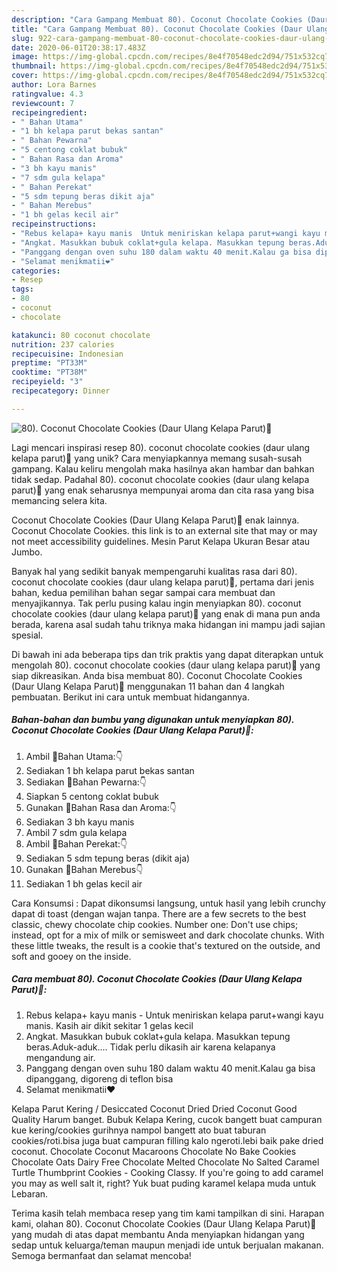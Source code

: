 ```yaml
---
description: "Cara Gampang Membuat 80). Coconut Chocolate Cookies (Daur Ulang Kelapa Parut)🍪 Anti Gagal"
title: "Cara Gampang Membuat 80). Coconut Chocolate Cookies (Daur Ulang Kelapa Parut)🍪 Anti Gagal"
slug: 922-cara-gampang-membuat-80-coconut-chocolate-cookies-daur-ulang-kelapa-parut-anti-gagal
date: 2020-06-01T20:38:17.483Z
image: https://img-global.cpcdn.com/recipes/8e4f70548edc2d94/751x532cq70/80-coconut-chocolate-cookies-daur-ulang-kelapa-parut🍪-foto-resep-utama.jpg
thumbnail: https://img-global.cpcdn.com/recipes/8e4f70548edc2d94/751x532cq70/80-coconut-chocolate-cookies-daur-ulang-kelapa-parut🍪-foto-resep-utama.jpg
cover: https://img-global.cpcdn.com/recipes/8e4f70548edc2d94/751x532cq70/80-coconut-chocolate-cookies-daur-ulang-kelapa-parut🍪-foto-resep-utama.jpg
author: Lora Barnes
ratingvalue: 4.3
reviewcount: 7
recipeingredient:
- " Bahan Utama"
- "1 bh kelapa parut bekas santan"
- " Bahan Pewarna"
- "5 centong coklat bubuk"
- " Bahan Rasa dan Aroma"
- "3 bh kayu manis"
- "7 sdm gula kelapa"
- " Bahan Perekat"
- "5 sdm tepung beras dikit aja"
- " Bahan Merebus"
- "1 bh gelas kecil air"
recipeinstructions:
- "Rebus kelapa+ kayu manis  Untuk meniriskan kelapa parut+wangi kayu manis. Kasih air dikit sekitar 1 gelas kecil"
- "Angkat. Masukkan bubuk coklat+gula kelapa. Masukkan tepung beras.Aduk-aduk.... Tidak perlu dikasih air karena kelapanya mengandung air."
- "Panggang dengan oven suhu 180 dalam waktu 40 menit.Kalau ga bisa dipanggang, digoreng di teflon bisa"
- "Selamat menikmatii❤️"
categories:
- Resep
tags:
- 80
- coconut
- chocolate

katakunci: 80 coconut chocolate 
nutrition: 237 calories
recipecuisine: Indonesian
preptime: "PT33M"
cooktime: "PT38M"
recipeyield: "3"
recipecategory: Dinner

---
```



![80). Coconut Chocolate Cookies (Daur Ulang Kelapa Parut)🍪](https://img-global.cpcdn.com/recipes/8e4f70548edc2d94/751x532cq70/80-coconut-chocolate-cookies-daur-ulang-kelapa-parut🍪-foto-resep-utama.jpg)

Lagi mencari inspirasi resep 80). coconut chocolate cookies (daur ulang kelapa parut)🍪 yang unik? Cara menyiapkannya memang susah-susah gampang. Kalau keliru mengolah maka hasilnya akan hambar dan bahkan tidak sedap. Padahal 80). coconut chocolate cookies (daur ulang kelapa parut)🍪 yang enak seharusnya mempunyai aroma dan cita rasa yang bisa memancing selera kita.

Coconut Chocolate Cookies (Daur Ulang Kelapa Parut)🍪 enak lainnya. Coconut Chocolate Cookies. this link is to an external site that may or may not meet accessibility guidelines. Mesin Parut Kelapa Ukuran Besar atau Jumbo.

Banyak hal yang sedikit banyak mempengaruhi kualitas rasa dari 80). coconut chocolate cookies (daur ulang kelapa parut)🍪, pertama dari jenis bahan, kedua pemilihan bahan segar sampai cara membuat dan menyajikannya. Tak perlu pusing kalau ingin menyiapkan 80). coconut chocolate cookies (daur ulang kelapa parut)🍪 yang enak di mana pun anda berada, karena asal sudah tahu triknya maka hidangan ini mampu jadi sajian spesial.


Di bawah ini ada beberapa tips dan trik praktis yang dapat diterapkan untuk mengolah 80). coconut chocolate cookies (daur ulang kelapa parut)🍪 yang siap dikreasikan. Anda bisa membuat 80). Coconut Chocolate Cookies (Daur Ulang Kelapa Parut)🍪 menggunakan 11 bahan dan 4 langkah pembuatan. Berikut ini cara untuk membuat hidangannya.

<!--inarticleads1-->

##### Bahan-bahan dan bumbu yang digunakan untuk menyiapkan 80). Coconut Chocolate Cookies (Daur Ulang Kelapa Parut)🍪:

1. Ambil  🔵Bahan Utama:👇
1. Sediakan 1 bh kelapa parut bekas santan
1. Sediakan  🔵Bahan Pewarna:👇
1. Siapkan 5 centong coklat bubuk
1. Gunakan  🔵Bahan Rasa dan Aroma:👇
1. Sediakan 3 bh kayu manis
1. Ambil 7 sdm gula kelapa
1. Ambil  🔵Bahan Perekat:👇
1. Sediakan 5 sdm tepung beras (dikit aja)
1. Gunakan  🔵Bahan Merebus👇
1. Sediakan 1 bh gelas kecil air


Cara Konsumsi : Dapat dikonsumsi langsung, untuk hasil yang lebih crunchy dapat di toast (dengan wajan tanpa. There are a few secrets to the best classic, chewy chocolate chip cookies. Number one: Don&#39;t use chips; instead, opt for a mix of milk or semisweet and dark chocolate chunks. With these little tweaks, the result is a cookie that&#39;s textured on the outside, and soft and gooey on the inside. 

<!--inarticleads2-->

##### Cara membuat 80). Coconut Chocolate Cookies (Daur Ulang Kelapa Parut)🍪:

1. Rebus kelapa+ kayu manis  - Untuk meniriskan kelapa parut+wangi kayu manis. Kasih air dikit sekitar 1 gelas kecil
1. Angkat. Masukkan bubuk coklat+gula kelapa. Masukkan tepung beras.Aduk-aduk.... Tidak perlu dikasih air karena kelapanya mengandung air.
1. Panggang dengan oven suhu 180 dalam waktu 40 menit.Kalau ga bisa dipanggang, digoreng di teflon bisa
1. Selamat menikmatii❤️


Kelapa Parut Kering / Desiccated Coconut Dried Dried Coconut Good Quality Harum banget. Bubuk Kelapa Kering, cucok bangett buat campuran kue kering/cookies gurihnya nampol bangett ato buat taburan cookies/roti.bisa juga buat campuran filling kalo ngeroti.lebi baik pake dried coconut. Chocolate Coconut Macaroons Chocolate No Bake Cookies Chocolate Oats Dairy Free Chocolate Melted Chocolate No Salted Caramel Turtle Thumbprint Cookies - Cooking Classy. If you&#39;re going to add caramel you may as well salt it, right? Yuk buat puding karamel kelapa muda untuk Lebaran. 

Terima kasih telah membaca resep yang tim kami tampilkan di sini. Harapan kami, olahan 80). Coconut Chocolate Cookies (Daur Ulang Kelapa Parut)🍪 yang mudah di atas dapat membantu Anda menyiapkan hidangan yang sedap untuk keluarga/teman maupun menjadi ide untuk berjualan makanan. Semoga bermanfaat dan selamat mencoba!
